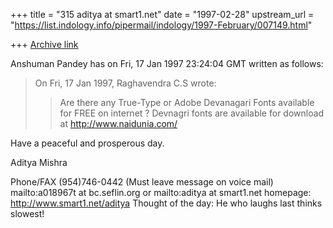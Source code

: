 +++
title = "315 aditya at smart1.net"
date = "1997-02-28"
upstream_url = "https://list.indology.info/pipermail/indology/1997-February/007149.html"

+++
[Archive link](https://list.indology.info/pipermail/indology/1997-February/007149.html)

Anshuman Pandey <apandey at u.washington.edu> has on Fri, 17 Jan 1997
23:24:04 GMT written as follows:

>
>On Fri, 17 Jan 1997, Raghavendra C.S wrote:
>
>> Are there any True-Type or Adobe Devanagari Fonts
>> available for FREE on internet ?
Devnagri fonts are available for download at http://www.naidunia.com/

Have a peaceful and prosperous day.

Aditya Mishra

Phone/FAX (954)746-0442 (Must leave message on voice mail)
mailto:a018967t at bc.seflin.org or mailto:aditya at smart1.net
homepage: http://www.smart1.net/aditya
Thought of the day:
	He who laughs last thinks slowest!




